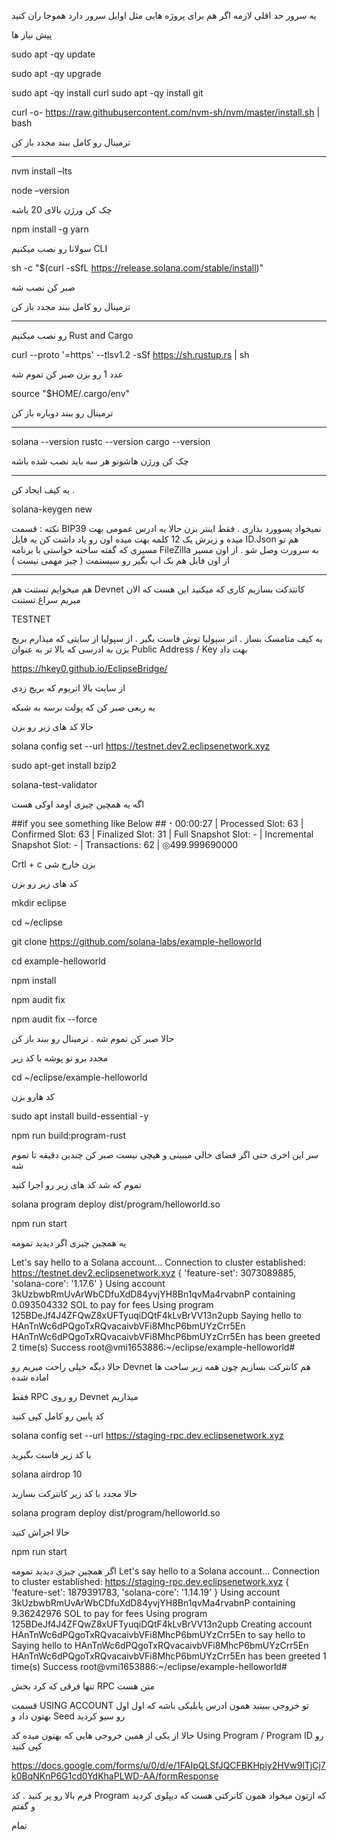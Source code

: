 یه سرور حد اقلی لازمه اگر هم برای
پروژه هایی مثل اوایل سرور دارد هموجا ران کنید


پیش نیاز ها

sudo apt -qy update

sudo apt -qy upgrade

sudo apt -qy install curl
sudo apt -qy install git

curl -o- https://raw.githubusercontent.com/nvm-sh/nvm/master/install.sh | bash

ترمینال رو کامل ببند مجدد باز کن


-----------------------------------------------------

nvm install –lts

node –version

چک کن ورژن بالای 20 باشه

npm install -g yarn




سولانا رو نصب میکنیم CLI

sh -c "$(curl -sSfL https://release.solana.com/stable/install)"

صبر کن نصب شه

ترمینال رو کامل ببند مجدد باز کن

-----------------------------------------------------



رو نصب میکنیم Rust and Cargo


curl --proto '=https' --tlsv1.2 -sSf https://sh.rustup.rs | sh

عدد 1 رو بزن
صبر کن تموم شه

source "$HOME/.cargo/env"

ترمینال رو ببند دوباره باز کن


-----------------------------------------------------

solana --version
rustc --version
cargo --version

چک کن ورژن هاشونو هر سه باید نصب شده باشه


-----------------------------------------------------

یه کیف ایجاد کن .

solana-keygen new

نکته : قسمت 
BIP39
نمیخواد پسوورد بذاری . فقط اینتر بزن
حالا یه ادرس عمومی بهت میده
و زیرش یک 12 کلمه بهت میده
اون رو یاد داشت کن
یه فایل 
ID.Json 
هم تو مسیری که گفته ساخته خواستی با برنامه 
FileZilla 
به سرورت وصل شو . از اون مسیر از اون فایل هم بک اپ بگیر رو سیستمت ( چیز مهمی نیست )

-----------------------------------------------------

هم میخوایم تستنت هم Devnet  کانتدکت بسازیم کاری که میکنید این هست که الان میریم سراغ تستنت

TESTNET

یه کیف متامسک بساز . اتر سپولیا توش فاست بگیر . از سپولیا از سایتی که میذارم بریج بزن به ادرسی که بالا تر به عنوان Public Address / Key
بهت داد

https://hkey0.github.io/EclipseBridge/

از سایت بالا اتریوم که بریج زدی

یه ربعی صبر کن که پولت برسه به شبکه

حالا کد های زیر رو بزن


solana config set --url https://testnet.dev2.eclipsenetwork.xyz

sudo apt-get install bzip2

solana-test-validator






اگه یه همچین چیزی اومد اوکی هست

##if you see something like Below
##⠐ 00:00:27 | Processed Slot: 63 | Confirmed Slot: 63 | Finalized Slot: 31 | Full Snapshot Slot: - | Incremental Snapshot Slot: - | Transactions: 62 | ◎499.999690000


Crtl + c
بزن خارج شی

کد های زیر رو بزن

mkdir eclipse

cd ~/eclipse

git clone https://github.com/solana-labs/example-helloworld

cd example-helloworld

npm install

npm audit fix

npm audit fix --force


حالا صبر کن تموم شه . ترمینال رو ببند باز کن


مجدد برو تو پوشه با کد زیر

cd ~/eclipse/example-helloworld

کد هارو بزن

sudo apt install build-essential -y

npm run build:program-rust

سر این اخری حتی اگر فضای خالی میبینی و هیچی نیست صبر کن چندین دقیقه تا تموم شه


تموم که شد کد های زیر رو اجرا کنید

solana program deploy dist/program/helloworld.so

npm run start




یه همچین چیزی اگر دیدید تمومه

Let's say hello to a Solana account...
Connection to cluster established: https://testnet.dev2.eclipsenetwork.xyz { 'feature-set': 3073089885, 'solana-core': '1.17.6' }
Using account 3kUzbwbRmUvArWbCDfuXdD84yvjYH8Bn1qvMa4rvabnP containing 0.093504332 SOL to pay for fees
Using program 125BDeJf4J4ZFQwZ8xUFTyuqiDQtF4kLvBrVV13n2upb
Saying hello to HAnTnWc6dPQgoTxRQvacaivbVFi8MhcP6bmUYzCrr5En
HAnTnWc6dPQgoTxRQvacaivbVFi8MhcP6bmUYzCrr5En has been greeted 2 time(s)
Success
root@vmi1653886:~/eclipse/example-helloworld#


حالا دیگه خیلی راحت میریم رو Devnet  هم کانترکت بسازیم چون همه زیر ساخت ها اماده شده




فقط RPC  رو روی Devnet میذاریم

کد پایین رو کامل کپی کنید

solana config set --url https://staging-rpc.dev.eclipsenetwork.xyz


با کد زیر فاست بگیرید

solana airdrop 10

حالا مجدد با کد زیر کانترکت بسازید

solana program deploy dist/program/helloworld.so

حالا اجراش کنید

npm run start


اگر همچین چیزی دیدید تمومه
Let's say hello to a Solana account...
Connection to cluster established: https://staging-rpc.dev.eclipsenetwork.xyz { 'feature-set': 1879391783, 'solana-core': '1.14.19' }
Using account 3kUzbwbRmUvArWbCDfuXdD84yvjYH8Bn1qvMa4rvabnP containing 9.36242976 SOL to pay for fees
Using program 125BDeJf4J4ZFQwZ8xUFTyuqiDQtF4kLvBrVV13n2upb
Creating account HAnTnWc6dPQgoTxRQvacaivbVFi8MhcP6bmUYzCrr5En to say hello to
Saying hello to HAnTnWc6dPQgoTxRQvacaivbVFi8MhcP6bmUYzCrr5En
HAnTnWc6dPQgoTxRQvacaivbVFi8MhcP6bmUYzCrr5En has been greeted 1 time(s)
Success
root@vmi1653886:~/eclipse/example-helloworld#

تنها فرقی که کرد بخش RPC  متن هست


قسمت USING ACCOUNT 
تو خروجی ببینید همون ادرس پابلیکی باشه که اول اول بهتون داد و Seed  رو 
سیو کردید



حالا از یکی از همین خروجی هایی که بهتون میده کد Using Program / Program ID  رو کپی کنید

https://docs.google.com/forms/u/0/d/e/1FAIpQLSfJQCFBKHpiy2HVw9lTjCj7k0BqNKnP6G1cd0YdKhaPLWD-AA/formResponse


فرم بالا رو پر کنید . کد Program  که ازتون میخواد همون کانرکتی هست که دیپلوی کردید و گفتم



تمام
